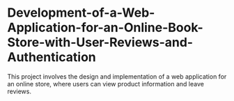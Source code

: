 # Development-of-a-Web-Application-for-an-Online-Book-Store-with-User-Reviews-and-Authentication
This project involves the design and implementation of a web application for an online store, where users can view product information and leave reviews.
